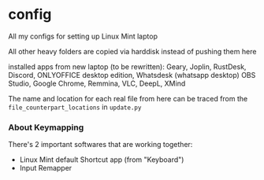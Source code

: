 # config

All my configs for setting up Linux Mint laptop

All other heavy folders are copied via harddisk instead of pushing them here

installed apps from new laptop (to be rewritten): Geary, Joplin, RustDesk,
Discord, ONLYOFFICE desktop edition, Whatsdesk (whatsapp desktop) OBS Studio,
Google Chrome, Remmina, VLC, DeepL, XMind

The name and location for each real file from here can be traced from the 
`file_counterpart_locations` in `update.py`

### About Keymapping

There's 2 important softwares that are working together:

- Linux Mint default Shortcut app (from "Keyboard")
- Input Remapper

